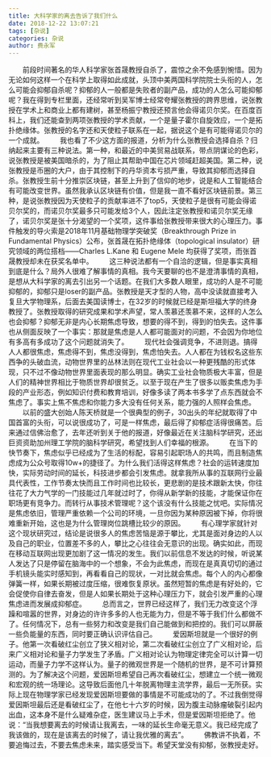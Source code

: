 ```yaml
---
title: 大科学家的离去告诉了我们什么
date: 2018-12-22 13:07:21
tags: [杂说]
categories: 杂说
author: 费永军
---
```

&emsp;&emsp;前段时间著名的华人科学家张首晟教授自杀了，震惊之余不免感到惋惜。因为无论如何这样一个在科学上取得如此成就，头顶中美两国科学院院士头衔的人，怎么可能会抑郁自杀呢？抑郁的人一般都是失败者的副产品，成功的人怎么可能抑郁呢？我在得到专栏里面，还经常听到吴军博士经常夸耀张教授的跨界思维，说张教授在学术上和商业上都有建树，甚至杨振宁教授还预言他会得诺贝尔奖。在百度百科上，我们还能查到两项张教授的学术贡献，一个是量子霍尔自旋效应，一个是拓扑绝缘体。张教授的名字还和天使粒子联系在一起，据说这个是有可能得诺贝尔的一个成就。
&emsp;&emsp;我也看了不少这方面的报道，分析为什么张教授会选择自杀？归纳起来主要有三种说法。第一种，和最近的中美贸易战联系，带点阴谋论的色彩，说张教授是被美国暗杀的，为了阻止其帮助中国在芯片领域赶超美国。第二种，说张教授是币圈的大户，由于其控制下的丹华资本亏损严重，导致其抑郁而选择自杀。张教授生前十分推崇区块链，甚至上升到了信仰的地步，说是和人工智能结合有可能改变世界。虽然我承认区块链有价值，但是我一直不看好区块链前景。第三种，是说张教授因为天使粒子的贡献率进不了top5，天使粒子是很有可能会得诺贝尔奖的，而诺贝尔奖最多只可能发给3个人，因此注定张教授和诺贝尔奖无缘了，诺贝尔奖是张十分渴望的一个奖项，这件事给张教授带来很大的心理压力。事件触发的导火索是2018年11月基础物理学突破奖（Breakthrough Prize in Fundamental Physics）公布，张首晟在拓扑绝缘体（topological insulator）研究领域的两位搭档——Charles L.Kane 和 Eugene Mele 均获得了奖项，而张首晟教授却未在获奖名单中。
&emsp;&emsp;这三种说法都有一个自洽的逻辑，但是事实真相到底是什么？局外人很难了解事情的真相。我今天要聊的也不是澄清事情的真相，是想从大科学家的离去引出另一个话题。在我们大多数人眼里，成功的人是不可能抑郁的，抑郁只是loser的副产品。张教授是天才型的人物，高中没读就直接考入复旦大学物理系，后面去美国读博士，在32岁的时候就已经是斯坦福大学的终身教授了。张教授取得的研究成果和学术声望，常人羡慕还羡慕不来，这样的人怎么也会抑郁？抑郁无非是内心长期焦虑导致，想要的得不到，得到的怕失去。这件事也从侧面反映了一个事实：那就是焦虑是人人都可能面对的问题，不会因为你地位有多高有多成功了这个问题就消失了。
&emsp;&emsp;现代社会强调竞争，不进则退。搞得人人都很焦虑，焦虑得不到，焦虑没得到，焦虑怕失去。人人都在为钱权名这些东西争的头破血流，动物世界里的丛林法则在现代工业社会以一种更残酷的形式体现，只不过不像动物世界里面表现的那么明显。确实工业社会物质极大丰富，但是人们的精神世界相比于物质世界却很贫乏。以至于现在产生了很多以贩卖焦虑为手段的产业形态，例如知识付费和教育培训，好像多读了两本书多学了点东西就会不焦虑了。事实上焦不焦虑和你能力多大没有任何关系，能力强的人照样会焦虑。
&emsp;&emsp;以前的盛大创始人陈天桥就是一个很典型的例子，30出头的年纪就取得了中国首富的头衔，可以说很成功了，可是一样焦虑，最后得了抑郁症活得很痛苦。后来通过信佛治愈了，去年还听到关于他的报道，好像最近在关注脑科学研究，还出巨资资助加州理工学院的脑科学研究，希望找到人们幸福的根源。
&emsp;&emsp;在当下的快节奏下，焦虑似乎已经成为了生活的标配，容易引起职场人的共鸣，而且制造焦虑成为公众号取得10w+的捷径了。为什么我们活得这样焦虑？社会的运转速度加快，实际劳动时间的延长，科技进步都会引发焦虑。就拿我所从事的互联网行业最具代表性，工作节奏太快而且工作时间也比较长，更悲剧的是技术跟新太快，你往往花了大力气学的一门技能过几年就过时了，你得从新学新的技能，才能保证你在职场更有竞争力。而转行从事技术管理呢？这个该没有什么技能之忧吧。实际情况是焦虑依旧，管理严重依赖一个公司的环境，一旦你因为某种原因被下掉，你将很难重新开始，这也是为什么管理岗位跳槽比较少的原因。
&emsp;&emsp;有心理学家就针对这个现状研究过，结论是说很多人的焦虑苦恼是源于攀比，尤其是面对身边的人以及自己的职业，位置差不多的人，攀比之心往往会无意识的出现。确实如此，而现在移动互联网出现更加剧了这一情况的发生。我们以前信息不发达的时候，听说某人发达了只是停留在脑海中的一个想象，不会为此焦虑，而现在是真真切切的通过手机镜头能实时感知到，再看看自己的现状，一对比就会焦虑。每个人的内心都像弹簧一样，如果长期被过度压缩，很难恢复原状。虽然短暂的焦虑是有好处的，它会促使你自律去奋发，但是人如果长期处于这种心理压力下，就会引发严重的心理焦虑进而发展成抑郁症。
&emsp;&emsp;总而言之，世界已经这样了，我们无力改变这个浮躁和喧嚣的世界，对身边的许许多多的人也无能为力，但是不等于我们什么都做不了。任何情况下，总有一些努力和改变是我们自己能做到和把控的。我们可以屏蔽一些负能量的东西，同时要正确认识评估自己。
&emsp;&emsp;爱因斯坦就是一个很好的例子。他第一次看破红尘创立了狭义相对论，第二次看破红尘创立了广义相对论，后来广义相对论和量子力学发生了矛盾。广义相对论认为物理定律完全可以计算一切运动，而量子力学不这样认为。量子的微观世界是一个随机的世界，是不可计算预测的。为了解决这个问题，爱因斯坦希望自己再次看破红尘，想建立一个统一微观和宏观的统一场理论。这导致后面他几十年脱离物理主流学界，最后一无所获。实际上现在物理学家已经发现爱因斯坦要做的事情是不可能成功的了。不过我倒觉得爱因斯坦最后还是看破红尘了，在他七十六岁的时候，因为腹主动脉瘤破裂引起内出血，这本身不是什么疑难杂症，医生建议马上手术，但是爱因斯坦拒绝了。他说：“当我想要离去的时候请让我离去，一味的延长生命毫无意义。我已经完成了我该做的，现在是该离去的时候了，请让我优雅的离去”。
&emsp;&emsp;佛教讲不执着，不要追悔过去，不要去焦虑未来，踏实感受当下。希望天堂没有抑郁，张教授走好。
